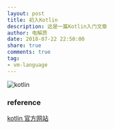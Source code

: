 ```yaml
---
layout: post
title: 初入Kotlin
description: 这是一篇Kotlin入门文章
author: 电解质
date: 2018-07-22 22:50:00
share: true
comments: true
tag: 
- vm-language
---
```


![kotlin]({{site.baseurl}}/asset/vm/kotlin.png)

### reference
[kotlin 官方网站](https://kotlinlang.org/docs/reference/)